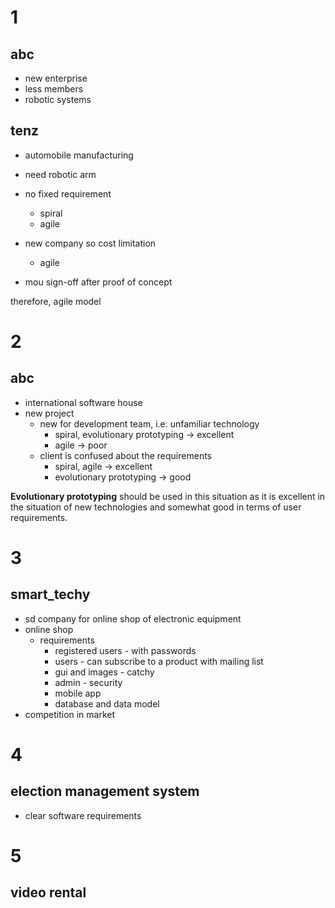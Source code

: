 # 1

## abc

- new enterprise 
- less members
- robotic systems

## tenz

- automobile manufacturing
- need robotic arm

- no fixed requirement
  - spiral
  - agile
- new company so cost limitation
  - agile
- mou sign-off after proof of concept

therefore, agile model

# 2

## abc

- international software house
- new project
  - new for development team, i.e. unfamiliar technology
    - spiral, evolutionary prototyping -> excellent
    - agile -> poor
  - client is confused about the requirements
    - spiral, agile -> excellent
    - evolutionary prototyping -> good

**Evolutionary prototyping** should be used in this situation
as it is excellent in the situation of 
new technologies and somewhat good in terms 
of user requirements.

# 3

## smart_techy

- sd company for online shop of electronic equipment
- online shop 
  - requirements
    - registered users - with passwords
    - users - can subscribe to a product with mailing list
    - gui and images - catchy
    - admin - security
    - mobile app
    - database and data model
- competition in market

# 4

## election management system

- clear software requirements

# 5

## video rental